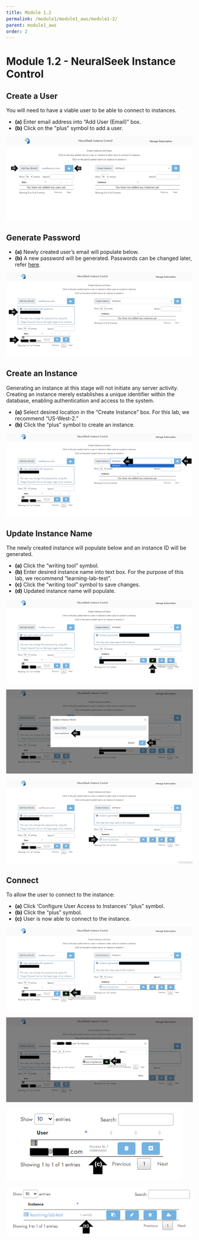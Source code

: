 ```yaml
---
title: Module 1.2
permalink: /module1/module1_aws/module1-2/
parent: module1_aws
order: 2
---
```


# Module 1.2 - NeuralSeek Instance Control

## Create a User

You will need to have a viable user to be able to connect to instances.

- **(a)** Enter email address into “Add User (Email)” box. 
- **(b)** Click on the "plus" symbol to add a user.

![image1.2.1](images/image1.2.1.png)

## Generate Password

- **(a)** Newly created user’s email will populate below.
- **(b)** A new password will be generated. Passwords can be changed later, refer [here](module1_aws/module1-3.md).

![image1.2.2](images/image1.2.2.png)

## Create an Instance

Generating an instance at this stage will not initiate any server activity. Creating an instance merely establishes a unique identifier within the database, enabling authentication and access to the system.

- **(a)** Select desired location in the “Create Instance” box. For this lab, we recommend “US-West-2.”
- **(b)** Click the “plus” symbol to create an instance.
  
![image1.2.3](images/image1.2.3.png)

## Update Instance Name

The newly created instance will populate below and an instance ID will be generated.

- **(a)** Click the “writing tool” symbol.
- **(b)** Enter desired instance name into text box. For the purpose of this lab, we recommend “learning-lab-test”. 
- **(c)** Click the “writing tool” symbol to save changes. 
- **(d)** Updated instance name will populate. 
  
![image1.2.4](images/image1.2.4.png)

![image1.2.5](images/image1.2.5.png)

![image1.2.6](images/image1.2.6.png)

## Connect

To allow the user to connect to the instance:

- **(a)** Click ‘Configure User Access to Instances’ “plus” symbol.
- **(b)** Click the “plus” symbol.
- **(c)** User is now able to connect to the instance.
  
![image1.2.7](images/image1.2.7.png)

![image1.2.8](images/image1.2.8.png)

![image1.2.9](images/image1.2.9.png)

![image1.2.10](images/image1.2.10.png)
